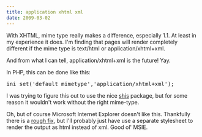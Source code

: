 ```yaml
---
title: application xhtml xml
date: 2009-03-02
---
```

With XHTML, mime type really makes a difference, especially 1.1. At least in my experience it does. I'm finding that pages will render completely different if the mime type is text/html or application/xhtml+xml.

And from what I can tell, application/xhtml+xml is the future! Yay.

In PHP, this can be done like this:

<pre class="php">ini_set('default_mimetype','application/xhtml+xml');</pre>

I was trying to figure this out to use the nice <a href="http://shjs.sourceforge.net/doc/documentation.html">shjs</a> package, but for some reason it wouldn't work without the right mime-type.

Oh, but of course Microsoft Internet Explorer doesn't like this. Thankfully there is a <a href="http://www.w3.org/MarkUp/2004/xhtml-faq#ie">rough fix</a>, but I'll probably just have use a separate stylesheet to render the output as html instead of xml. Good ol' MSIE.

